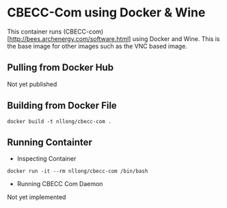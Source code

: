 # CBECC-Com using Docker & Wine

This container runs (CBECC-com)[http://bees.archenergy.com/software.html] using
Docker and Wine. This is the base image for other images such as the VNC based image.

## Pulling from Docker Hub

Not yet published

## Building from Docker File

```
docker build -t nllong/cbecc-com .
```

## Running Containter

* Inspecting Container

```
docker run -it --rm nllong/cbecc-com /bin/bash
```

* Running CBECC Com Daemon

Not yet implemented
